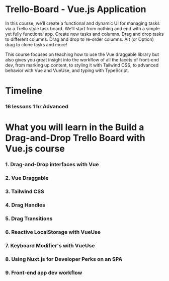 # Trello-Board - Vue.js Application
In this course, we’ll create a functional and dynamic UI for managing tasks via a Trello style task board. We’ll start from nothing and end with a simple yet fully functional app. Create new tasks and columns. Drag and drop tasks to different columns. Drag and drop to re-order columns. Alt (or Option) drag to clone tasks and more!

This course focuses on teaching how to use the Vue draggable library but also gives you great insight into the workflow of all the facets of front-end dev, from marking up content, to styling it with Tailwind CSS, to advanced behavior with Vue and VueUse, and typing with TypeScript.

# Timeline
### 16 lessons  1 hr Advanced


# What you will learn in the Build a Drag-and-Drop Trello Board with Vue.js course
### 1. Drag-and-Drop interfaces with Vue
### 2. Vue Draggable
### 3. Tailwind CSS
### 4. Drag Handles
### 5. Drag Transitions
### 6. Reactive LocalStorage with VueUse
### 7. Keyboard Modifier's with VueUse
### 8. Using Nuxt.js for Developer Perks on an SPA
### 9. Front-end app dev workflow
